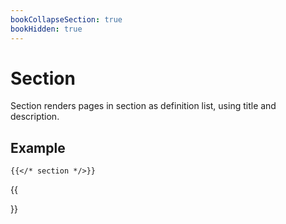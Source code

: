 ```yaml
---
bookCollapseSection: true
bookHidden: true
---
```


# Section

Section renders pages in section as definition list, using title and description.

## Example

```tpl
{{</* section */>}}
```

{{<section>}}
